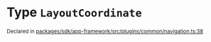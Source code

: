 # Type `LayoutCoordinate`
<sub>Declared in [packages/sdk/app-framework/src/plugins/common/navigation.ts:38](https://github.com/dxos/dxos/blob/4cb70f94e/packages/sdk/app-framework/src/plugins/common/navigation.ts#L38)</sub>






